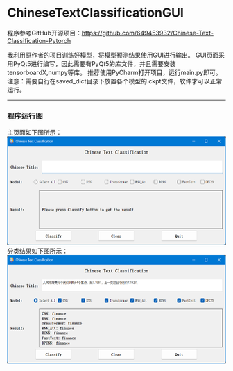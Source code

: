 # ChineseTextClassificationGUI
程序参考GitHub开源项目：https://github.com/649453932/Chinese-Text-Classification-Pytorch

我利用原作者的项目训练好模型，将模型预测结果使用GUI进行输出。
GUI页面采用PyQt5进行编写，因此需要有PyQt5的库文件，并且需要安装tensorboardX,numpy等库。
推荐使用PyCharm打开项目，运行main.py即可。
注意：需要自行在saved_dict目录下放置各个模型的.ckpt文件，软件才可以正常运行。
<hr>
<h3>程序运行图</h3>
主页面如下图所示：
</br>
<img src="main Window.png" alt="Main Window" width=600px height=250px>
分类结果如下图所示：
</br>
<img src="Classify.png" alt="Classify" width=600px height=250px>

